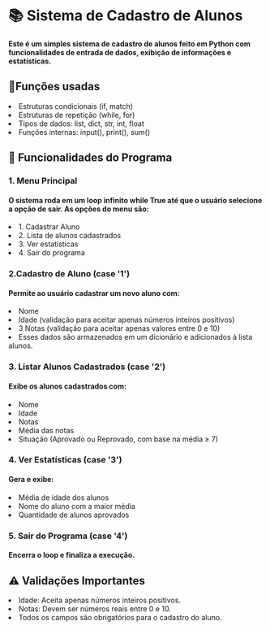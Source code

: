 <h1>📚 Sistema de Cadastro de Alunos</h1>
<strong>Este é um simples sistema de cadastro de alunos feito em Python com funcionalidades de entrada de dados, exibição de informações e estatísticas.</strong>

<h2>🔧Funções usadas</h2>
<li>Estruturas condicionais (if, match)</li>
<li>Estruturas de repetição (while, for)</li>
<li>Tipos de dados: list, dict, str, int, float</li>
<li>Funções internas: input(), print(), sum()</li>

<h2>🧠 Funcionalidades do Programa</h2>

<h3>1. Menu Principal</h3>
<h4>O sistema roda em um loop infinito while True até que o usuário selecione a opção de sair. As opções do menu são:</h4>

<li>1. Cadastrar Aluno</li>  
<li>2. Lista de alunos cadastrados</li> 
<li>3. Ver estatísticas</li>
<li>4. Sair do programa</li>

<h3>2.Cadastro de Aluno (case '1')</h3>
<h4>Permite ao usuário cadastrar um novo aluno com:</h4>

<li>Nome</li>
<li>Idade (validação para aceitar apenas números inteiros positivos)</li>
<li>3 Notas (validação para aceitar apenas valores entre 0 e 10)</li>
<li>Esses dados são armazenados em um dicionário e adicionados à lista alunos.</li>

<h3>3. Listar Alunos Cadastrados (case '2')</h3>
<h4>Exibe os alunos cadastrados com:</h4>

<li>Nome</li>
<li>Idade</li>
<li>Notas</li>
<li>Média das notas</li>
<li>Situação (Aprovado ou Reprovado, com base na média ≥ 7)</li>

<h3>4. Ver Estatísticas (case '3')</h3>
<h4>Gera e exibe:</h4>

<li>Média de idade dos alunos</li>
<li>Nome do aluno com a maior média</li>
<li>Quantidade de alunos aprovados</li>

<h3>5. Sair do Programa (case '4')</h3>
<h4>Encerra o loop e finaliza a execução.</h4>

<h2>⚠️ Validações Importantes</h2>
<li>Idade: Aceita apenas números inteiros positivos.</li>

<li>Notas: Devem ser números reais entre 0 e 10.</li>

<li>Todos os campos são obrigatórios para o cadastro do aluno.</li>

